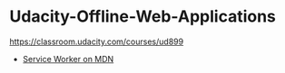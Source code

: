 # Udacity-Offline-Web-Applications
https://classroom.udacity.com/courses/ud899

- [Service Worker on MDN](https://developer.mozilla.org/ru/docs/Web/API/Service_Worker_API/Using_Service_Workers)
